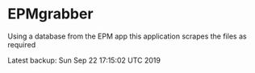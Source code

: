 # EPMgrabber
Using a database from the EPM app this application scrapes the files as required


Latest backup: Sun Sep 22 17:15:02 UTC 2019
